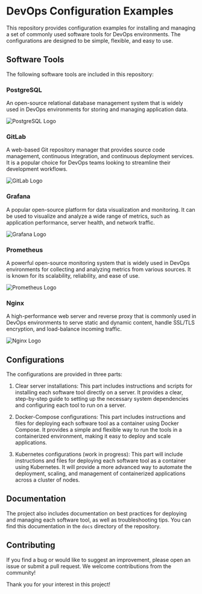 # DevOps Configuration Examples

This repository provides configuration examples for installing and managing a set of commonly used software tools for DevOps environments. The configurations are designed to be simple, flexible, and easy to use.

## Software Tools

The following software tools are included in this repository:

### PostgreSQL

An open-source relational database management system that is widely used in DevOps environments for storing and managing application data.

![PostgreSQL Logo](https://www.google.ru/url?sa=i&url=https%3A%2F%2Fru.m.wikipedia.org%2Fwiki%2F%25D0%25A4%25D0%25B0%25D0%25B9%25D0%25BB%3ANginx_logo.svg&psig=AOvVaw0A_IG-wH0Pt2Eq5p3MXPri&ust=1677150904602000&source=images&cd=vfe&ved=0CBAQjRxqFwoTCPDsgpGAqf0CFQAAAAAdAAAAABAE)

### GitLab

A web-based Git repository manager that provides source code management, continuous integration, and continuous deployment services. It is a popular choice for DevOps teams looking to streamline their development workflows.

![GitLab Logo](https://example.com/gitlab_logo.png)

### Grafana

A popular open-source platform for data visualization and monitoring. It can be used to visualize and analyze a wide range of metrics, such as application performance, server health, and network traffic.

![Grafana Logo](https://example.com/grafana_logo.png)

### Prometheus

A powerful open-source monitoring system that is widely used in DevOps environments for collecting and analyzing metrics from various sources. It is known for its scalability, reliability, and ease of use.

![Prometheus Logo](https://example.com/prometheus_logo.png)

### Nginx

A high-performance web server and reverse proxy that is commonly used in DevOps environments to serve static and dynamic content, handle SSL/TLS encryption, and load-balance incoming traffic.

![Nginx Logo](https://example.com/nginx_logo.png)

## Configurations

The configurations are provided in three parts:

1. Clear server installations: This part includes instructions and scripts for installing each software tool directly on a server. It provides a clear, step-by-step guide to setting up the necessary system dependencies and configuring each tool to run on a server.

2. Docker-Compose configurations: This part includes instructions and files for deploying each software tool as a container using Docker Compose. It provides a simple and flexible way to run the tools in a containerized environment, making it easy to deploy and scale applications.

3. Kubernetes configurations (work in progress): This part will include instructions and files for deploying each software tool as a container using Kubernetes. It will provide a more advanced way to automate the deployment, scaling, and management of containerized applications across a cluster of nodes.

## Documentation

The project also includes documentation on best practices for deploying and managing each software tool, as well as troubleshooting tips. You can find this documentation in the `docs` directory of the repository.

## Contributing

If you find a bug or would like to suggest an improvement, please open an issue or submit a pull request. We welcome contributions from the community!

Thank you for your interest in this project!
